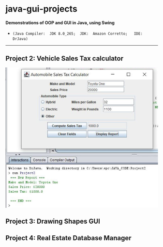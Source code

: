 # java-gui-projects
#### Demonstrations of OOP and GUI in Java, using Swing
- `(Java Compiler:  JDK 8.0_265;  JDK:  Amazon Corretto;   IDE: DrJava)`
---
## Project 2: Vehicle Sales Tax calculator
![Alt text](./readmeImages/p2_0.jpg?raw=true)
## Project 3: Drawing Shapes GUI
## Project 4: Real Estate Database Manager
